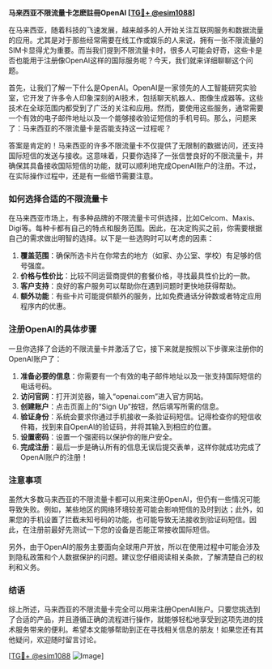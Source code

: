 **马来西亚不限流量卡怎麽註冊OpenAI [[TG💪+ @esim1088](https://t.me/s/esim1088)]**

在马来西亚，随着科技的飞速发展，越来越多的人开始关注互联网服务和数据流量的应用。尤其是对于那些经常需要在线工作或娱乐的人来说，拥有一张不限流量的SIM卡显得尤为重要。而当我们提到不限流量卡时，很多人可能会好奇，这些卡是否也能用于注册像OpenAI这样的国际服务呢？今天，我们就来详细聊聊这个问题。

首先，让我们了解一下什么是OpenAI。OpenAI是一家领先的人工智能研究实验室，它开发了许多令人印象深刻的AI技术，包括聊天机器人、图像生成器等。这些技术在全球范围内都受到了广泛的关注和应用。然而，要使用这些服务，通常需要一个有效的电子邮件地址以及一个能够接收验证短信的手机号码。那么，问题来了：马来西亚的不限流量卡是否能支持这一过程呢？

答案是肯定的！马来西亚的许多不限流量卡不仅提供了无限制的数据访问，还支持国际短信的发送与接收。这意味着，只要你选择了一张信誉良好的不限流量卡，并确保其具备接收国际短信的功能，就可以顺利地完成OpenAI账户的注册。不过，在实际操作过程中，还是有一些细节需要注意。

### 如何选择合适的不限流量卡

在马来西亚市场上，有多种品牌的不限流量卡可供选择，比如Celcom、Maxis、Digi等。每种卡都有自己的特点和服务范围。因此，在决定购买之前，你需要根据自己的需求做出明智的选择。以下是一些选购时可以考虑的因素：

1. **覆盖范围**：确保所选卡片在你常去的地方（如家、办公室、学校）有足够的信号强度。
2. **价格与性价比**：比较不同运营商提供的套餐价格，寻找最具性价比的一款。
3. **客户支持**：良好的客户服务可以帮助你在遇到问题时更快地获得帮助。
4. **额外功能**：有些卡片可能提供额外的服务，比如免费通话分钟数或者特定应用程序内的优惠。

### 注册OpenAI的具体步骤

一旦你选择了合适的不限流量卡并激活了它，接下来就是按照以下步骤来注册你的OpenAI账户了：

1. **准备必要的信息**：你需要有一个有效的电子邮件地址以及一张支持国际短信的电话号码。
2. **访问官网**：打开浏览器，输入“openai.com”进入官方网站。
3. **创建账户**：点击页面上的“Sign Up”按钮，然后填写所需的信息。
4. **验证身份**：系统会要求你通过手机接收一条验证码短信。记得检查你的短信收件箱，找到来自OpenAI的验证码，并将其输入到相应的位置。
5. **设置密码**：设置一个强密码以保护你的账户安全。
6. **完成注册**：最后一步是确认所有的信息无误后提交表单，这样你就成功完成了OpenAI账户的注册！

### 注意事项

虽然大多数马来西亚的不限流量卡都可以用来注册OpenAI，但仍有一些情况可能导致失败。例如，某些地区的网络环境较差可能会影响短信的及时到达；此外，如果您的手机设置了拦截未知号码的功能，也可能导致无法接收到验证码短信。因此，在注册前最好先测试一下您的设备是否能正常接收国际短信。

另外，由于OpenAI的服务主要面向全球用户开放，所以在使用过程中可能会涉及到隐私政策和个人数据保护的问题。建议您仔细阅读相关条款，了解清楚自己的权利和义务。

### 结语

综上所述，马来西亚的不限流量卡完全可以用来注册OpenAI账户。只要您挑选到了合适的产品，并且遵循正确的流程进行操作，就能够轻松地享受到这项先进的技术服务带来的便利。希望本文能够帮助到正在寻找相关信息的朋友！如果您还有其他疑问，欢迎随时留言讨论。

[[TG💪+ @esim1088](https://t.me/s/esim1088) ![Image](https://i.postimg.cc/4NQfJmqS/Snipaste-2025-05-13-00-14-12.png)]